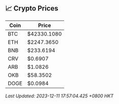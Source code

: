 ## 📈 Crypto Prices

| Coin | Price |
| ---- | ----- |
| BTC | $42330.1080 |
| ETH | $2247.3650 |
| BNB | $233.6194 |
| CRV | $0.6907 |
| ARB | $1.0826 |
| OKB | $58.3502 |
| DOGE | $0.0984 |

_Last Updated: 2023-12-11 17:57:04.425 +0800 HKT_